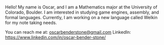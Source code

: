 Hello! My name is Oscar, and I am a Mathematics major at the University of Colorado, Boulder.
I am interested in studying game engines, assembly, and formal languages. Currently, I am 
working on a new language called Welkin for my note taking needs.

You can reach me at: oscarbenderstone@gmail.com
LinkedIn: https://www.linkedin.com/in/oscar-bender-stone/

<!---
oscar-benderstone/oscar-benderstone is a ✨ special ✨ repository because its `README.md` (this file) appears on your GitHub profile.
You can click the Preview link to take a look at your changes.
--->

